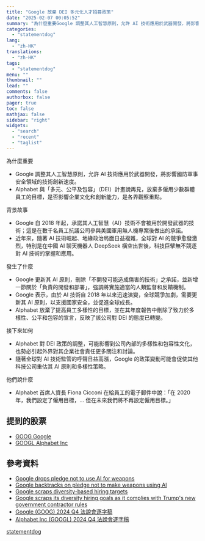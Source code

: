 ```yaml
---
title: "Google 放棄 DEI 多元化人才招募政策"
date: "2025-02-07 00:05:52"
summary: "為什麼重要Google 調整其人工智慧原則，允許 AI 技術應用於武器開發，將影響國防軍事..."
categories:
  - "statementdog"
lang:
  - "zh-HK"
translations:
  - "zh-HK"
tags:
  - "statementdog"
menu: ""
thumbnail: ""
lead: ""
comments: false
authorbox: false
pager: true
toc: false
mathjax: false
sidebar: "right"
widgets:
  - "search"
  - "recent"
  - "taglist"
---
```


為什麼重要

* Google 調整其人工智慧原則，允許 AI 技術應用於武器開發，將影響國防軍事安全領域的技術創新速度。
* Alphabet 與「多元、公平及包容」（DEI）計畫說再見，放棄多僱用少數群體員工的目標，是否影響企業文化和創新能力，是各界觀察重點。

背景故事

* Google 自 2018 年起，承諾其人工智慧（AI）技術不會被用於開發武器的技術；這是在數千名員工抗議公司參與美國軍用無人機專案後做出的承諾。
* 近年來，隨著 AI 技術崛起、地緣政治局面日益複雜，全球對 AI 的競爭愈發激烈，特別是在中國 AI 聊天機器人 DeepSeek 橫空出世後，科技巨擘無不競逐對 AI 技術的掌握和應用。

發生了什麼

* Google 更新其 AI 原則，刪除「不開發可能造成傷害的技術」之承諾，並新增一節關於「負責的開發和部署」，強調將實施適當的人類監督和反饋機制。
* Google 表示，由於 AI 技術自 2018 年以來迅速演變，全球競爭加劇，需要更新其 AI 原則，以支援國家安全，並促進全球成長。
* Alphabet 放棄了提高員工多樣性的目標，並在其年度報告中刪除了致力於多樣性、公平和包容的宣言，反映了該公司對 DEI 的態度已轉變。

接下來如何

* Alphabet 對 DEI 政策的調整，可能影響到公司內部的多樣性和包容性文化，也勢必引起外界對其企業社會責任更多關注和討論。
* 隨著全球對 AI 技術監管的呼聲日益高漲，Google 的政策變動可能會促使其他科技公司重估其 AI 原則和多樣性策略。

他們說什麼

* Alphabet 首席人資長 Fiona Cicconi 在給員工的電子郵件中說：「在 2020 年，我們設定了僱用目標，... 但在未來我們將不再設定僱用目標。」

提到的股票
-----

* [GOOG Google](/analysis/GOOG)
* [GOOGL Alphabet Inc](/analysis/GOOGL)

參考資料
----

* [Google drops pledge not to use AI for weapons](https://uk.finance.yahoo.com/news/google-drops-pledge-not-using-095641307.html?.tsrc=rss)
* [Google backtracks on pledge not to make weapons using AI](https://uk.finance.yahoo.com/news/google-backtracks-pledge-not-weapons-125145310.html?.tsrc=rss)
* [Google scraps diversity-based hiring targets](https://finance.yahoo.com/news/google-scraps-diversity-based-hiring-202813677.html?.tsrc=rss)
* [Google scraps its diversity hiring goals as it complies with Trump's new government contractor rules](https://finance.yahoo.com/news/google-scraps-diversity-hiring-goals-002553150.html?.tsrc=rss)
* [Google (GOOG) 2024 Q4 法說會逐字稿](/analysis/GOOG/earnings_calls/284250)
* [Alphabet Inc (GOOGL) 2024 Q4 法說會逐字稿](/analysis/GOOGL/earnings_calls/284343)

[statementdog](https://statementdog.com/news/12338)
